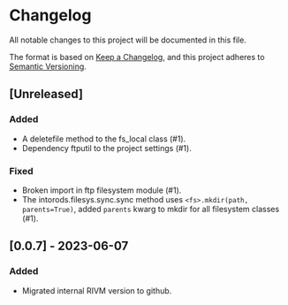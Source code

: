 # Changelog

All notable changes to this project will be documented in this file.

The format is based on [Keep a Changelog](https://keepachangelog.com/en/1.0.0/),
and this project adheres to [Semantic Versioning](https://semver.org/spec/v2.0.0.html).

## [Unreleased]

### Added

- A deletefile method to the fs_local class (#1).
- Dependency ftputil to the project settings (#1).

### Fixed 

- Broken import in ftp filesystem module (#1).
- The intorods.filesys.sync.sync method uses `<fs>.mkdir(path, parents=True)`,
  added `parents` kwarg to mkdir for all filesystem classes (#1).

## [0.0.7] - 2023-06-07

### Added

- Migrated internal RIVM version to github.
